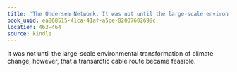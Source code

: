 ```yaml
---
title: 'The Undersea Network: It was not until the large-scale environmental transformatio…'
book_uuid: ea868515-41ca-41af-a5ce-82007602699c
location: 463-464
source: kindle
---
```


It was not until the large-scale environmental transformation of climate change, however, that a transarctic cable route became feasible.